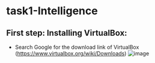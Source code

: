 # task1-Intelligence
## First step: Installing VirtualBox:
- Search Google for the download link of VirtualBox
  (https://www.virtualbox.org/wiki/Downloads)
  ![image](https://github.com/user-attachments/assets/fe9d424c-5f28-4efc-b3c2-52bfdf4bf333)
  
